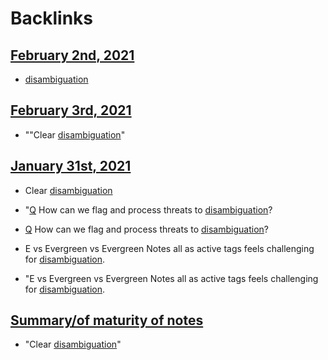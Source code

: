 
# Backlinks
## [February 2nd, 2021](<February 2nd, 2021.md>)
- [disambiguation](<disambiguation.md>)

## [February 3rd, 2021](<February 3rd, 2021.md>)
- ""Clear [disambiguation](<disambiguation.md>)"

## [January 31st, 2021](<January 31st, 2021.md>)
- Clear [disambiguation](<disambiguation.md>)

- "[Q](<Q.md>) How can we flag and process threats to [disambiguation](<disambiguation.md>)?

- [Q](<Q.md>) How can we flag and process threats to [disambiguation](<disambiguation.md>)?

- E vs Evergreen vs Evergreen Notes all as active tags feels challenging for [disambiguation](<disambiguation.md>).

- "E vs Evergreen vs Evergreen Notes all as active tags feels challenging for [disambiguation](<disambiguation.md>).

## [Summary/of maturity of notes](<Summary/of maturity of notes.md>)
- "Clear [disambiguation](<disambiguation.md>)"

